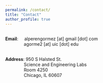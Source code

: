 ```yaml
---
permalink: /contact/
title: "Contact"
author_profile: true
---
```

<p>
<br><b>Email</b>: &nbsp;&nbsp;&nbsp;&nbsp;alperengormez [at] gmail [dot] com
<br>&nbsp;&nbsp;&nbsp;&nbsp;&nbsp;&nbsp;&nbsp;&nbsp;&nbsp;&nbsp;&nbsp;&nbsp;&nbsp;&nbsp;&nbsp;agorme2 [at] uic [dot] edu
</p>

<p>
<br><b>Address</b>: 950 S Halsted St.
<br>&nbsp;&nbsp;&nbsp;&nbsp;&nbsp;&nbsp;&nbsp;&nbsp;&nbsp;&nbsp;&nbsp;&nbsp;&nbsp;&nbsp;&nbsp;Science and Engineering Labs
<br>&nbsp;&nbsp;&nbsp;&nbsp;&nbsp;&nbsp;&nbsp;&nbsp;&nbsp;&nbsp;&nbsp;&nbsp;&nbsp;&nbsp;&nbsp;Room 4250
<br>&nbsp;&nbsp;&nbsp;&nbsp;&nbsp;&nbsp;&nbsp;&nbsp;&nbsp;&nbsp;&nbsp;&nbsp;&nbsp;&nbsp;&nbsp;Chicago, IL 60607
</p>

